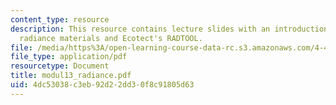 ```yaml
---
content_type: resource
description: This resource contains lecture slides with an introduction to advanced
  radiance materials and Ecotect's RADTOOL.
file: /media/https%3A/open-learning-course-data-rc.s3.amazonaws.com/4-493-natural-light-in-design-january-iap-2006/4dc53038c3eb92d22dd30f8c91805d63_modul13_radiance.pdf
file_type: application/pdf
resourcetype: Document
title: modul13_radiance.pdf
uid: 4dc53038-c3eb-92d2-2dd3-0f8c91805d63
---
```

